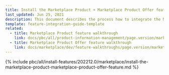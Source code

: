 ```yaml
---
title: Install the Marketplace Product + Marketplace Product Offer feature
last_updated: Jun 25, 2021
description: This document describes the process how to integrate the Marketplace Product + Marketplace Product Offer feature into a Spryker project.
template: feature-integration-guide-template
related:
  - title: Marketplace Product feature walkthrough
    link: docs/pbc/all/product-information-management/page.version/marketplace/marketplace-product-feature-overview.html
  - title: Marketplace Product Offer feature walkthrough
    link: docs/marketplace/dev/feature-walkthroughs/page.version/marketplace-product-offer-feature-walkthrough/marketplace-product-offer-feature-walkthrough.html
---
```


{% include pbc/all/install-features/202212.0/marketplace/install-the-marketplace-product-marketplace-product-offer-feature.md %} <!-- To edit, see /_includes/pbc/all/install-features/202212.0/marketplace/install-the-marketplace-product-marketplace-product-offer-feature.md -->

